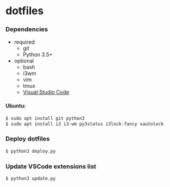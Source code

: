 # dotfiles

### Dependencies

- required
  - git
  - Python 3.5+
- optional
  - bash
  - i3wm
  - vim
  - tmux
  - [Visual Studio Code](https://code.visualstudio.com/)

#### Ubuntu:
```bash
$ sudo apt install git python3
$ sudo apt install i3 i3-wm py3status i3lock-fancy xautolock
```

### Deploy dotfiles

```bash
$ python3 deploy.py
```

### Update VSCode extensions list

```bash
$ python3 update.py
```

